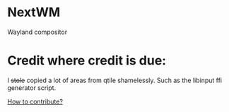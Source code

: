 # NextWM

Wayland compositor

# Credit where credit is due:

I ~~stole~~ copied a lot of areas from qtile shamelessly.
Such as the libinput ffi generator script.

[How to contribute?](./CONTRIBUTING.md)
